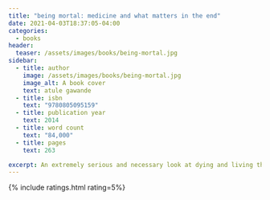 ```yaml
---
title: "being mortal: medicine and what matters in the end"
date: 2021-04-03T18:37:05-04:00
categories:
  - books
header:
  teaser: /assets/images/books/being-mortal.jpg
sidebar:
  - title: author
    image: /assets/images/books/being-mortal.jpg
    image_alt: A book cover
    text: atule gawande
  - title: isbn
    text: "9780805095159"
  - title: publication year
    text: 2014
  - title: word count
    text: "84,000"
  - title: pages
    text: 263

excerpt: An extremely serious and necessary look at dying and living the end of our lives.
---
```


{% include ratings.html rating=5%}